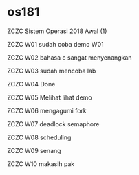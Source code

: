 # os181
ZCZC Sistem Operasi 2018 Awal (1)

ZCZC W01 sudah coba demo W01

ZCZC W02 bahasa c sangat menyenangkan 

ZCZC W03 sudah mencoba lab

ZCZC W04 Done

ZCZC W05 Melihat lihat demo

ZCZC W06 mengagumi fork

ZCZC W07 deadlock semaphore

ZCZC W08 scheduling 

ZCZC W09 senang 

ZCZC W10 makasih pak
